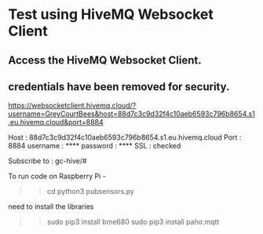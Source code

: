 # Test using HiveMQ Websocket Client

## Access the HiveMQ Websocket Client.
## credentials have been removed for security.
https://websocketclient.hivemq.cloud/?username=GreyCourtBees&host=88d7c3c9d32f4c10aeb6593c796b8654.s1.eu.hivemq.cloud&port=8884

Host : 88d7c3c9d32f4c10aeb6593c796b8654.s1.eu.hivemq.cloud
Port : 8884
username : ****
password : ****
SSL : checked

Subscribe to : gc-hive/#

To run code on Raspberry Pi - 
>> cd  <path>
>> python3 pubsensors.py

need to install the libraries
>> sudo pip3 install bme680
>> sudo pip3 install paho.mqtt

